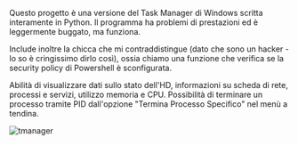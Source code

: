 Questo progetto è una versione del Task Manager di Windows scritta interamente in Python. Il programma ha problemi di prestazioni ed è leggermente buggato, ma funziona.

Include inoltre la chicca che mi contraddistingue (dato che sono un hacker - lo so è cringissimo dirlo così), ossia chiamo una funzione che verifica se la security policy di Powershell è sconfigurata.

Abilità di visualizzare dati sullo stato dell'HD, informazioni su scheda di rete, processi e servizi, utilizzo memoria e CPU. Possibilità di terminare un processo tramite PID dall'opzione "Termina Processo Specifico" nel menù a tendina.

![tmanager](https://github.com/Admin9961/PyManager/assets/121270287/dd364cc6-3cbd-431f-af09-6cca91c5b0fd)
